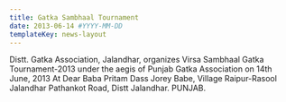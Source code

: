 ```yaml
---
title: Gatka Sambhaal Tournament
date: 2013-06-14 #YYYY-MM-DD
templateKey: news-layout
---
```


Distt. Gatka Association, Jalandhar, organizes Virsa Sambhaal Gatka 
Tournament-2013 under the aegis of Punjab Gatka Association on 14th June, 
2013 At Dear Baba Pritam Dass Jorey Babe, Village Raipur-Rasool Jalandhar 
Pathankot Road, Distt Jalandhar. PUNJAB.